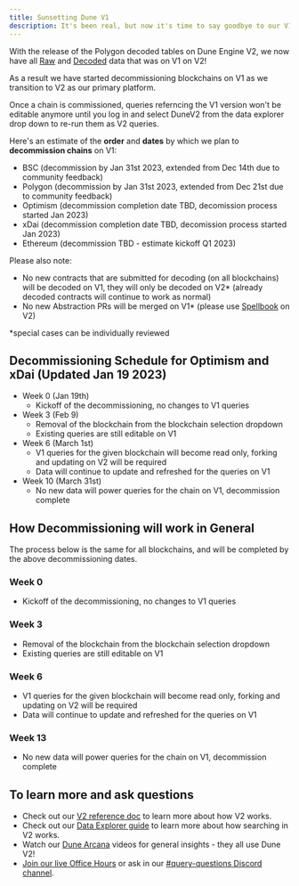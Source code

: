 ```yaml
---
title: Sunsetting Dune V1
description: It's been real, but now it's time to say goodbye to our V1 platform.
---
```


With the release of the Polygon decoded tables on Dune Engine V2, we now have all [Raw](../tables/raw/index.md) and [Decoded](../tables/decoded/index.md) data that was on V1 on V2! 

As a result we have started decommissioning blockchains on V1 as we transition to V2 as our primary platform.

Once a chain is commissioned, queries referncing the V1 version won't be editable anymore until you log in and select DuneV2 from the data explorer drop down to re-run them as V2 queries.

Here's an estimate of the **order** and **dates** by which we plan to **decommission chains** on V1: 

- BSC (decommission by Jan 31st 2023, extended from Dec 14th due to community feedback)
- Polygon (decommission by Jan 31st 2023, extended from Dec 21st due to community feedback) 
- Optimism (decommission completion date TBD, decomission process started Jan 2023) 
- xDai (decommission completion date TBD, decomission process started Jan 2023)
- Ethereum (decommission TBD - estimate kickoff Q1 2023)  

Please also note:

- No new contracts that are submitted for decoding (on all blockchains) will be decoded on V1, they will only be decoded on V2* (already decoded contracts will continue to work as normal) 
- No new Abstraction PRs will be merged on V1* (please use [Spellbook](../spellbook/index.md) on V2)
 
*special cases can be individually reviewed 

## Decommissioning Schedule for Optimism and xDai (Updated Jan 19 2023)

- Week 0 (Jan 19th)
  - Kickoff of the decommissioning, no changes to V1 queries 
- Week 3 (Feb 9)
  - Removal of the blockchain from the blockchain selection dropdown
  - Existing queries are still editable on V1
- Week 6 (March 1st) 
  - V1 queries for the given blockchain will become read only, forking and updating on V2 will be required
  - Data will continue to update and refreshed for the queries on V1
- Week 10 (March 31st)
  - No new data will power queries for the chain on V1, decommission complete

## How Decommissioning will work **in General**

The process below is the same for all blockchains, and will be completed by the above decommissioning dates.

### Week 0

- Kickoff of the decommissioning, no changes to V1 queries

### Week 3

- Removal of the blockchain from the blockchain selection dropdown
- Existing queries are still editable on V1

### Week 6

- V1 queries for the given blockchain will become read only, forking and updating on V2 will be required
- Data will continue to update and refreshed for the queries on V1

### Week 13 
- No new data will power queries for the chain on V1, decommission complete

## To learn more and ask questions

- Check out our [V2 reference doc](../reference/dune-v2/index.md) to learn more about how V2 works.
- Check out our [Data Explorer guide](../getting-started/queries/data-explorer.md) to learn more about how searching in V2 works.
- Watch our [Dune Arcana](https://dune.com/watch) videos for general insights - they all use Dune V2!
- [Join our live Office Hours](https://events.dune.com/) or ask in our [#query-questions Discord channel](https://discord.com/channels/757637422384283659/757641002138730588).


